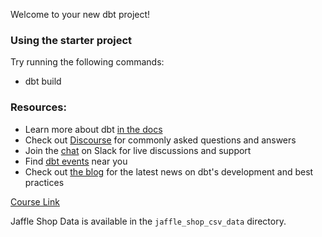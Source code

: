 Welcome to your new dbt project!

### Using the starter project

Try running the following commands:
- dbt build


### Resources:
- Learn more about dbt [in the docs](https://docs.getdbt.com/docs/introduction)
- Check out [Discourse](https://discourse.getdbt.com/) for commonly asked questions and answers
- Join the [chat](http://slack.getdbt.com/) on Slack for live discussions and support
- Find [dbt events](https://events.getdbt.com) near you
- Check out [the blog](https://blog.getdbt.com/) for the latest news on dbt's development and best practices

[Course Link](https://learn.getdbt.com/learn/course/dbt-fundamentals-vs-code/)

Jaffle Shop Data is available in the `jaffle_shop_csv_data` directory.